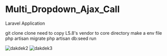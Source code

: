 # Multi_Dropdown_Ajax_Call
Laravel Application

git clone clone
need to copy L5.8's vendor to core directory
make a env file
php artisan migrate
php artisan db:seed
run

![dakdek2](https://user-images.githubusercontent.com/29349064/71323440-63eca380-24fd-11ea-806f-3efebd409734.jpg)
![dakdek3](https://user-images.githubusercontent.com/29349064/71323441-64853a00-24fd-11ea-86d2-46cd77acf1c1.jpg)
